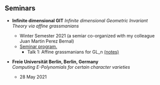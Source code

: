 ## Seminars

- **Infinite dimensional GIT** 
  *Infinite dimensional Geometric Invariant Theory via affine grassmanians*  
  - Winter Semester 2021 (a semiar co-organized with my colleague Juan Martin Perez Bernal)
  - <a href="[documents/seminars/Program_Infinite_dimensional_GIT.pdf](https://marwanus.github.io/mben.github.io/documents/Program_Infinite_dimensional_GIT.pdf)" target="_blank">Seminar program.</a>
    - Talk 1: Affine grassmanians for GL_n <a href="[documents/seminars/Program_Infinite_dimensional_GIT.pdf](https://marwanus.github.io/mben.github.io/documents/Program_Infinite_dimensional_GIT.pdf)" target="_blank">(notes)</a>

  
- **Freie Universität Berlin, Berlin, Germany**  
  *Computing E-Polynomials for certain character varieties*  
  - 28 May 2021

